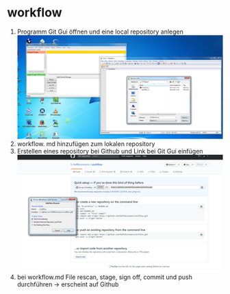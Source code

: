 # workflow

1. Programm Git Gui öffnen und eine local repository anlegen
 ![Screenshot Git Gui](erster.PNG)
1. workflow. md hinzufügen zum lokalen repository
1. Erstellen eines repository bei Github und Link bei Git Gui einfügen
 ![Screenshot Git Gui](zweiter.PNG)
1. bei workflow.md File rescan, stage, sign off, commit und push durchführen -> erscheint auf Github